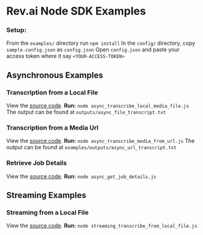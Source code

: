 # Rev.ai Node SDK Examples
### Setup:
From the `examples/` directory run `npm install`
In the `config/` directory,  copy `sample.config.json` as `config.json`
Open `config.json` and paste your access token where it say `<YOUR-ACCESS-TOKEN>`

## Asynchronous Examples
### Transcription from a Local File
View the [source code](https://github.com/revdotcom/revai-node-sdk/tree/develop/examples/async_transcribe_local_media_file.js).
**Run:**
`node async_transcribe_local_media_file.js`
The output can be found at `outputs/async_file_transcript.txt`

### Transcription from a Media Url
View the [source code](https://github.com/revdotcom/revai-node-sdk/tree/develop/examples/async_transcribe_media_from_url.js).
**Run:**
`node async_transcribe_media_from_url.js`
The output can be found at `examples/outputs/async_url_transcript.txt`

### Retrieve Job Details
View the [source code](https://github.com/revdotcom/revai-node-sdk/tree/develop/examples/async_get_job_details.js).
**Run:**
`node async_get_job_details.js`

## Streaming Examples
### Streaming from a Local File
View the [source code](https://github.com/revdotcom/revai-node-sdk/tree/develop/examples/streaming_transcribe_from_local_file.js).
**Run:**
`node streaming_transcribe_from_local_file.js`